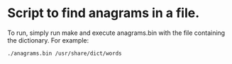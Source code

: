 # Script to find anagrams in a file.

To run, simply run make and execute anagrams.bin with the file containing the dictionary.  For example: 
```
./anagrams.bin /usr/share/dict/words
```
